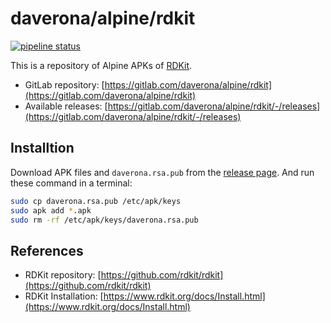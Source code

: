 # daverona/alpine/rdkit

[![pipeline status](https://gitlab.com/daverona/alpine/rdkit/badges/master/pipeline.svg)](https://gitlab.com/daverona/alpine/rdkit/-/commits/master)

This is a repository of Alpine APKs of [RDKit](https://www.rdkit.org/).

* GitLab repository: [https://gitlab.com/daverona/alpine/rdkit](https://gitlab.com/daverona/alpine/rdkit)
* Available releases: [https://gitlab.com/daverona/alpine/rdkit/-/releases](https://gitlab.com/daverona/alpine/rdkit/-/releases)

## Installtion

Download APK files and `daverona.rsa.pub` from the [release page](https://gitlab.com/daverona/alpine/rdkit/-/releases).
And run these command in a terminal:

```bash
sudo cp daverona.rsa.pub /etc/apk/keys
sudo apk add *.apk
sudo rm -rf /etc/apk/keys/daverona.rsa.pub
```

## References

* RDKit repository: [https://github.com/rdkit/rdkit](https://github.com/rdkit/rdkit)
* RDKit Installation: [https://www.rdkit.org/docs/Install.html](https://www.rdkit.org/docs/Install.html)
